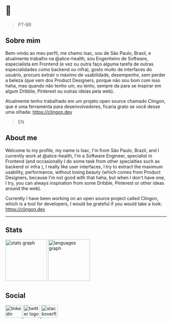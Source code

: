 # 🖖

> PT-BR

## Sobre mim

Bem-vindo ao meu perfil, me chamo Isac, sou de São Paulo, Brasil, e atualmente trabalho na @alice-health, sou Engenheiro de Software, especialista em Frontend (e vez ou outra faço alguma tarefa de outras especialidades como backend ou infra), gosto muito de interfaces do usuário, procuro extrair o máximo de usabilidade, desempenho, sem perder a beleza (que vem dos Product Designers, porque não sou bom com isso haha, mas quando não tenho um, eu tento, sempre da para se inspirar em algum Dribble, Pinterest ou outras ideias pela web).

Atualmente tenho trabalhado em um projeto open source chamado Clingon, que é uma ferramenta para desenvolvedores, ficaria grato se você desse uma olhada: https://clingon.dev

> EN


## About me

Welcome to my profile, my name is Isac, I'm from São Paulo, Brazil, and I currently work at @alice-health, I'm a Software Engineer, specialist in Frontend (and occasionally I do some task from other specialties such as backend or infra ), I really like user interfaces, I try to extract the maximum usability, performance, without losing beauty (which comes from Product Designers, because I'm not good with that haha, but when I don't have one, I try, you can always inspiration from some Dribble, Pinterest or other ideas around the web).

Currently I have been working on an open source project called Clingon, which is a tool for developers, I would be grateful if you would take a look: https://clingon.dev

---

## Stats

<div align="left">
  <img src="https://github-readme-stats.vercel.app/api?hide_title=true&hide_rank=false&show_icons=true&include_all_commits=true&count_private=true&disable_animations=false&theme=dracula&locale=en&hide_border=true&username=ipetinate" height="130" alt="stats graph"  />
  <img src="https://github-readme-stats.vercel.app/api/top-langs?locale=en&hide_title=true&layout=compact&card_width=320&langs_count=6&theme=dracula&hide_border=true&username=ipetinate" height="130" alt="languages graph"  />
</div>

## Social

<div align="left">
  <a href="https://www.linkedin.com/in/ipetinate/" target="_blank">
    <img src="https://raw.githubusercontent.com/maurodesouza/profile-readme-generator/master/src/assets/icons/social/linkedin/default.svg" width="52" height="40" alt="linkedin logo"  />
  </a>
  <a href="https://twitter.com/ipetinate" target="_blank">
    <img src="https://raw.githubusercontent.com/maurodesouza/profile-readme-generator/master/src/assets/icons/social/twitter/default.svg" width="52" height="40" alt="twitter logo"  />
  </a>
  <a href="https://stackoverflow.com/users/12393041/isac-petinate" target="_blank">
    <img src="https://raw.githubusercontent.com/maurodesouza/profile-readme-generator/master/src/assets/icons/social/stackoverflow/default.svg" width="52" height="40" alt="stackoverflow logo"  />
  </a>
</div>
   
